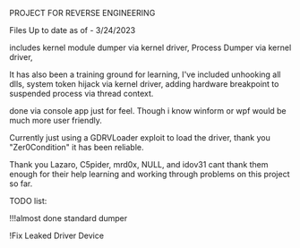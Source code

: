 PROJECT FOR REVERSE ENGINEERING

Files Up to date as of - 3/24/2023

includes kernel module dumper via kernel driver, 
Process Dumper via kernel driver, 


It has also been a training ground for learning, I've included unhooking all dlls, system token hijack via kernel driver, adding hardware breakpoint to suspended process via thread context.

done via console app just for feel. Though i know winform or wpf would be much more user friendly.

Currently just using a GDRVLoader exploit to load the driver, thank you "Zer0Condition" it has been reliable.

Thank you  Lazaro, C5pider, mrd0x, NULL, and idov31 cant thank them enough for their help learning and working through problems on this project so far.

TODO list:

!!!almost done  standard dumper

!Fix Leaked Driver Device

